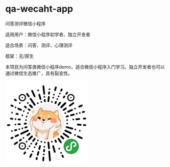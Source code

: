 # qa-wecaht-app

问答测评微信小程序

适用用户：微信小程序初学者、独立开发者

适合场景：问答、测评、心理测评

框架：无/原生

本项目为问答类微信小程序demo，适合微信小程序入门学习。独立开发者也可以通过微信生态推广，具有裂变性。


![image](https://github.com/KenRitchie/qa-wecaht-app/blob/master/images/code.jpg)
